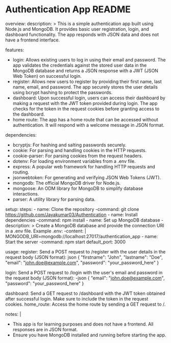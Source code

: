 # Authentication App README

overview:
  description: >
    This is a simple authentication app built using Node.js and MongoDB. It provides basic user registration, login, and dashboard functionality. The app responds with JSON data and does not have a frontend interface.

features:
  - login: Allows existing users to log in using their email and password. The app validates the credentials against the stored user data in the MongoDB database and returns a JSON response with a JWT (JSON Web Token) on successful login.
  - register: Allows new users to register by providing their first name, last name, email, and password. The app securely stores the user details using bcrypt hashing to protect the passwords.
  - dashboard: Upon successful login, users can access their dashboard by making a request with the JWT token provided during login. The app checks for the token in the request cookies before granting access to the dashboard.
  - home route: The app has a home route that can be accessed without authentication. It will respond with a welcome message in JSON format.

dependencies:
  - bcryptjs: For hashing and salting passwords securely.
  - cookie: For parsing and handling cookies in the HTTP requests.
  - cookie-parser: For parsing cookies from the request headers.
  - dotenv: For loading environment variables from a .env file.
  - express: A popular web framework for handling HTTP requests and routing.
  - jsonwebtoken: For generating and verifying JSON Web Tokens (JWT).
  - mongodb: The official MongoDB driver for Node.js.
  - mongoose: An ODM library for MongoDB to simplify database interactions.
  - parser: A utility library for parsing data.

setup:
  steps:
    - name: Clone the repository
    -command: git clone <https://github.com/Jayakumar03/Authentication>
    - name: Install dependencies
    -command: npm install
    - name: Set up MongoDB database
      -description: >
        Create a MongoDB database and provide the connection URI in a .env file. Example .env:
      -content: |
        MONGODB_URI=mongodb://localhost:27017/authentication_app
    - name: Start the server
    -command: npm start
  default_port: 3000

usage:
  register:
    Send a POST request to /register with the user details in the request body (JSON format):
    json
    {
      "firstname": "John",
      "lastname": "Doe",
      "email": "john.doe@example.com",
      "password": "your_password_here"
    }
    
  login: 
    Send a POST request to /login with the user's email and password in the request body (JSON format):
    -json
    {
      "email": "john.doe@example.com",
      "password": "your_password_here"
    }
    
  dashboard: 
    Send a GET request to /dashboard with the JWT token obtained after successful login. Make sure to include the token in the request cookies.
  home_route: Access the home route by sending a GET request to /.

notes: |
  - This app is for learning purposes and does not have a frontend. All responses are in JSON format.
  - Ensure you have MongoDB installed and running before starting the app.

